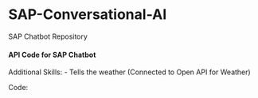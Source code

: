 # SAP-Conversational-AI
SAP Chatbot Repository 



#### API Code for SAP Chatbot 
  Additional Skills:
      - Tells the weather (Connected to Open API for Weather)
      
      
 Code: 
 <script src="https://cdn.cai.tools.sap/webchat/webchat.js" channelId="0ba15f7b-f6a5-48aa-993e-73d0e79f6820" token="8cd201422886ef20b581d13a93d10018" id="cai-webchat"></script>
